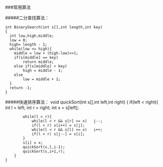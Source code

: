 ###常用算法

#####二分查找算法：

    int BinarySearch(int s[],int length,int key)
    {
      int low,high,middle;
      low = 0;
      high= length - 1;
      while(low <= high){
        middle = low + (high-low)>>1;
        if(s[middle] == key)
            return middle;
        else if(s[middle] > key)
            high = middle - 1;
        else
            low = middle + 1;
      }
      return -1;
    }
    
    
#####快速排序算法：
	void quickSort(int s[],int left,int right)
	{
		if(left < right){
			int l = left;
			int r = right;
			int x = s[left];
			
			while(l < r){
				while(l < r && s[r] >= x)	j--;
				if(l < r) s[i++] = s[j];
				while(l < r && s[l] <= x)	i++;
				if(l < r) s[j--] = s[i];
			}
			s[i] = x;
			quickSort(s,l,i-1);
			quickSort(s,i+1,r);
		}
	}
